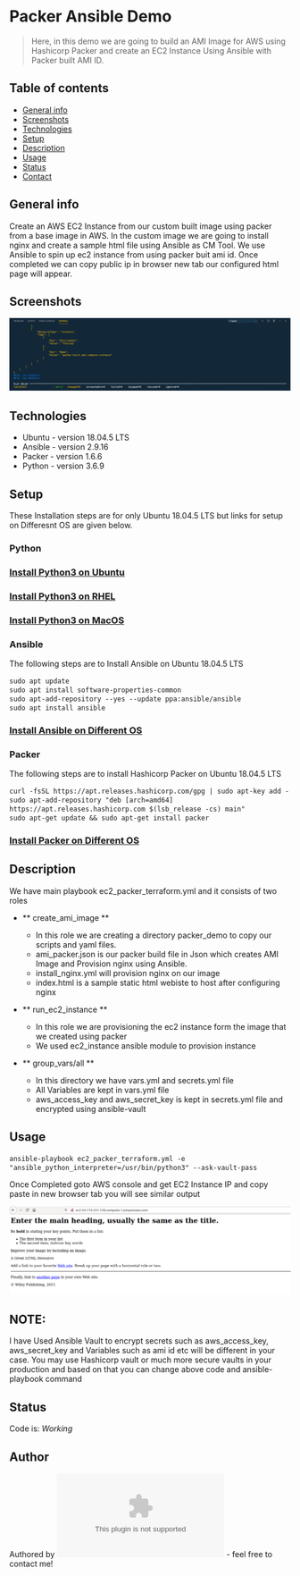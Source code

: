 # Packer Ansible Demo
> Here, in this demo we are going to build an AMI Image for AWS using Hashicorp Packer and create an EC2 Instance Using Ansible with Packer built AMI ID.

## Table of contents
* [General info](#general-info)
* [Screenshots](#screenshots)
* [Technologies](#technologies)
* [Setup](#setup)
* [Description](#description)
* [Usage](#usage)
* [Status](#status)
* [Contact](#contact)

## General info
Create an AWS EC2 Instance from our custom built image using packer from a base image in AWS. In the custom image we are going to install nginx and create a sample html file using Ansible as CM Tool. We use Ansible to spin up ec2 instance from using packer buit ami id. Once completed we can copy public ip in browser new tab our configured html page will appear.   

## Screenshots
![Example screenshot](./img/ec2.PNG)

## Technologies
* Ubuntu  - version 18.04.5 LTS
* Ansible - version 2.9.16
* Packer  - version 1.6.6 
* Python  - version 3.6.9

## Setup
These Installation steps are for only Ubuntu 18.04.5 LTS but links for setup on Differesnt OS are given below.

### Python
### [Install Python3 on Ubuntu](https://www.knowledgehut.com/blog/data-science/install-python-on-ubuntu)

### [Install Python3 on RHEL](https://developers.redhat.com/blog/2018/08/13/install-python3-rhel/)

### [Install Python3 on MacOS](https://www.dummies.com/programming/python/how-to-install-python-on-a-mac/)

### Ansible

The following steps are to Install Ansible on Ubuntu 18.04.5 LTS
```shell
sudo apt update
sudo apt install software-properties-common
sudo apt-add-repository --yes --update ppa:ansible/ansible
sudo apt install ansible
```

### [Install Ansible on Different OS](https://docs.ansible.com/ansible/latest/installation_guide/intro_installation.html)

### Packer

The following steps are to install Hashicorp Packer on Ubuntu 18.04.5 LTS

```shell
curl -fsSL https://apt.releases.hashicorp.com/gpg | sudo apt-key add -
sudo apt-add-repository "deb [arch=amd64] https://apt.releases.hashicorp.com $(lsb_release -cs) main"
sudo apt-get update && sudo apt-get install packer
```

### [Install Packer on Different OS](https://learn.hashicorp.com/tutorials/packer/getting-started-install)


## Description

We have main playbook ec2_packer_terraform.yml and it consists of two roles

* ** create_ami_image **
  * In this role we are creating a directory packer_demo to copy our scripts and yaml files.
  * ami_packer.json is our packer build file in Json which creates AMI Image and Provision  nginx using Ansible.
  * install_nginx.yml will provision nginx on our image
  * index.html is a sample static html webiste to host after configuring nginx

* ** run_ec2_instance **
  * In this role we are provisioning the ec2 instance form the image that we created using packer
  * We used ec2_instance ansible module to provision instance
  
* ** group_vars/all **
  * In this directory we have vars.yml and secrets.yml file
  * All Variables are kept in vars.yml file
  * aws_access_key and aws_secret_key is kept in secrets.yml file and encrypted using ansible-vault


## Usage

```shell
ansible-playbook ec2_packer_terraform.yml -e "ansible_python_interpreter=/usr/bin/python3" --ask-vault-pass
```
Once Completed goto AWS console and get EC2 Instance IP and copy paste in new browser tab you will see similar output

![Example screenshot](./img/static_website.PNG)

## NOTE:

I have Used Ansible Vault to encrypt secrets such as aws_access_key, aws_secret_key and Variables such as ami id etc will be different in your case. You may use Hashicorp vault or much more secure vaults in your production and based on that you can change above code and ansible-playbook command 

## Status
Code is: _Working_ 

## Author
Authored by ![@abhi](starigopula43@gmail.com) - feel free to contact me!